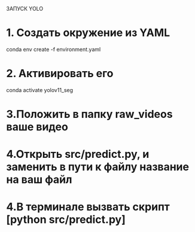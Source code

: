ЗАПУСК YOLO

# 1. Создать окружение из YAML
conda env create -f environment.yaml

# 2. Активировать его
conda activate yolov11_seg

# 3.Положить в папку raw_videos ваше видео
# 4.Открыть src/predict.py, и заменить в пути к файлу название на ваш файл
# 4.В терминале вызвать скрипт [python src/predict.py]
